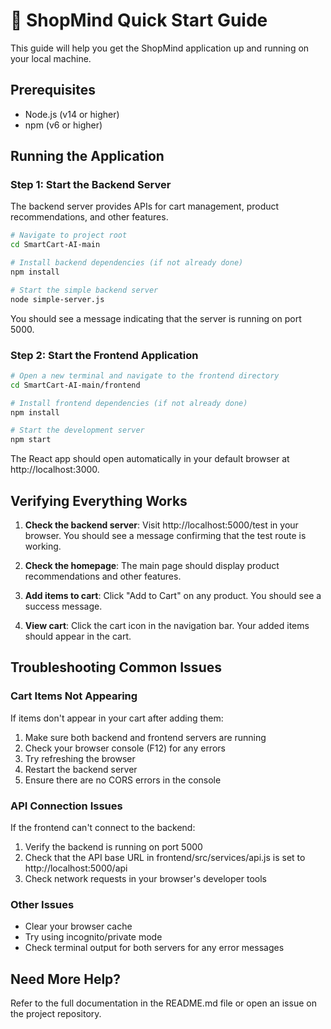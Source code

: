 # 🚀 ShopMind Quick Start Guide

This guide will help you get the ShopMind application up and running on your local machine.

## Prerequisites

- Node.js (v14 or higher)
- npm (v6 or higher)

## Running the Application

### Step 1: Start the Backend Server

The backend server provides APIs for cart management, product recommendations, and other features.

```bash
# Navigate to project root
cd SmartCart-AI-main

# Install backend dependencies (if not already done)
npm install

# Start the simple backend server
node simple-server.js
```

You should see a message indicating that the server is running on port 5000.

### Step 2: Start the Frontend Application

```bash
# Open a new terminal and navigate to the frontend directory
cd SmartCart-AI-main/frontend

# Install frontend dependencies (if not already done)
npm install

# Start the development server
npm start
```

The React app should open automatically in your default browser at http://localhost:3000.

## Verifying Everything Works

1. **Check the backend server**: Visit http://localhost:5000/test in your browser. You should see a message confirming that the test route is working.

2. **Check the homepage**: The main page should display product recommendations and other features.

3. **Add items to cart**: Click "Add to Cart" on any product. You should see a success message.

4. **View cart**: Click the cart icon in the navigation bar. Your added items should appear in the cart.

## Troubleshooting Common Issues

### Cart Items Not Appearing

If items don't appear in your cart after adding them:

1. Make sure both backend and frontend servers are running
2. Check your browser console (F12) for any errors
3. Try refreshing the browser
4. Restart the backend server
5. Ensure there are no CORS errors in the console

### API Connection Issues

If the frontend can't connect to the backend:

1. Verify the backend is running on port 5000
2. Check that the API base URL in frontend/src/services/api.js is set to http://localhost:5000/api
3. Check network requests in your browser's developer tools

### Other Issues

- Clear your browser cache
- Try using incognito/private mode
- Check terminal output for both servers for any error messages

## Need More Help?

Refer to the full documentation in the README.md file or open an issue on the project repository.
